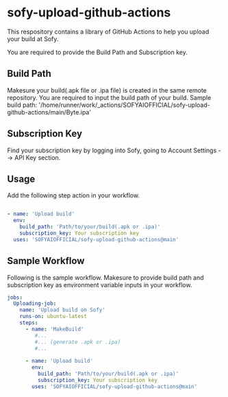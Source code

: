 # sofy-upload-github-actions

This respository contains a library of GitHub Actions to help you upload your build at Sofy.

You are required to provide the Build Path and Subscription key.

## Build Path

Makesure your build(.apk file or .ipa file) is created in the same remote repository. You are required to input the build path of your build. Sample build path: '/home/runner/work/_actions/SOFYAIOFFICIAL/sofy-upload-github-actions/main/Byte.ipa' 

## Subscription Key

Find your subscription key by logging into Sofy, going to Account Settings --> API Key section.

## Usage

Add the following step action in your workflow.
```yaml

- name: 'Upload build'
  env:
    build_path: 'Path/to/your/build(.apk or .ipa)'
    subscription_key: Your subscription key
  uses: 'SOFYAIOFFICIAL/sofy-upload-github-actions@main'

```

## Sample Workflow

Following is the sample workflow. Makesure to provide build path and subscription key as environment variable inputs in your workflow.
```yaml
jobs:  
  Uploading-job:  
    name: 'Upload build on Sofy'
    runs-on: ubuntu-latest
    steps:
      - name: 'MakeBuild'
         #...
         #... (generate .apk or .ipa)
         #...
         
      - name: 'Upload build'
        env:
          build_path: 'Path/to/your/build(.apk or .ipa)'
          subscription_key: Your subscription key
        uses: 'SOFYAIOFFICIAL/sofy-upload-github-actions@main'
        
```
